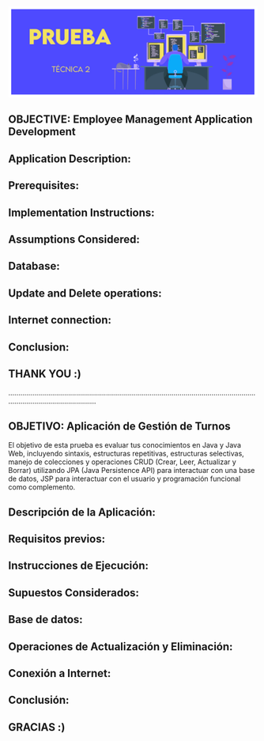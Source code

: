 <p align="center">
  <img src="https://github.com/jaimed411/dodero_jaime_pruebatec2/blob/main/pruebatec2.jpg" alt="foto">
</p> 

## OBJECTIVE: Employee Management Application Development



## Application Description:



## Prerequisites:



## Implementation Instructions:


## Assumptions Considered:


## Database: 


## Update and Delete operations:


## Internet connection:


## Conclusion:


## THANK YOU :)


........................................................................................................................................................................


## OBJETIVO: Aplicación de Gestión de Turnos
El objetivo de esta prueba es evaluar tus conocimientos en Java y Java Web, incluyendo sintaxis, estructuras repetitivas, estructuras selectivas, manejo de colecciones y operaciones CRUD (Crear, Leer, Actualizar y Borrar) utilizando JPA (Java Persistence API)  para interactuar con una base de datos, JSP para interactuar con el usuario y programación funcional como complemento.

## Descripción de la Aplicación:



## Requisitos previos:



## Instrucciones de Ejecución:


## Supuestos Considerados:


## Base de datos: 


## Operaciones de Actualización y Eliminación:


## Conexión a Internet:


## Conclusión:


## GRACIAS :)
